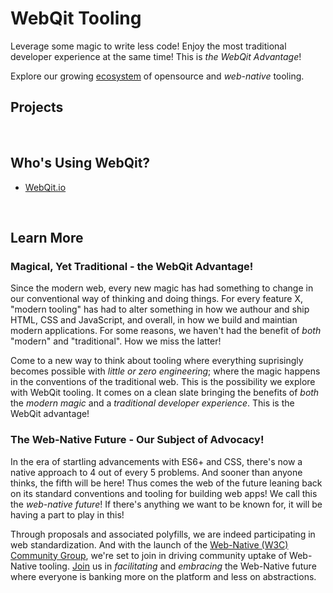 # WebQit Tooling
Leverage some magic to write less code! Enjoy the most traditional developer experience at the same time! This is *the WebQit Advantage*!

Explore our growing [ecosystem](#projects) of opensource and *web-native* tooling.

## Projects

<html-import name="ul" template="page/tooling/#layout/projects-listing"></html-import>

<br />

## Who's Using WebQit?
+ [WebQit.io](https://webqit.io)

<br />

## Learn More

### Magical, Yet Traditional - the WebQit Advantage!
Since the modern web, every new magic has had something to change in our conventional way of thinking and doing things. For every feature X, "modern tooling" has had to alter something in how we authour and ship HTML, CSS and JavaScript, and overall, in how we build and maintian modern applications. For some reasons, we haven't had the benefit of *both* "modern" and "traditional". How we miss the latter!

Come to a new way to think about tooling where everything suprisingly becomes possible with *little or zero engineering*; where the magic happens in the conventions of the traditional web. This is the possibility we explore with WebQit tooling. It comes on a clean slate bringing the benefits of *both* the *modern magic* and a *traditional developer experience*. This is the WebQit advantage!

### The Web-Native Future - Our Subject of Advocacy!
In the era of startling advancements with ES6+ and CSS, there's now a native approach to 4 out of every 5 problems. And sooner than anyone thinks, the fifth will be here! Thus comes the web of the future leaning back on its standard conventions and tooling for building web apps! We call this the *web-native future*! If there's anything we want to be known for, it will be having a part to play in this!

Through proposals and associated polyfills, we are indeed participating in web standardization. And with the launch of the [Web-Native (W3C) Community Group](https://www.w3.org/community/web-native/), we're set to join in driving community uptake of Web-Native tooling. [Join](https://www.w3.org/community/web-native/join) us in *facilitating* and *embracing* the Web-Native future where everyone is banking more on the platform and less on abstractions.
